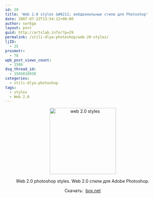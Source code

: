```yaml
---
id: 29
title: 'Web 2.0 styles &#8211; вебдванольные стили для Photoshop'
date: 2007-07-22T13:54:12+00:00
author: serEga
layout: post
guid: http://artslab.info/?p=29
permalink: /stili-dlya-photoshop/web-20-styles/
ljID:
  - 25
prosmotr:
  - 78
wpb_post_views_count:
  - 1586
dsq_thread_id:
  - 1565018938
categories:
  - stili-dlya-photoshop
tags:
  - styles
  - Web 2.0
---
```

<p style="text-align: center">
  <img src="http://artslab.info/wp-content/uploads/web20zv5.png" title="web 2.0 styles" alt="web 2.0 styles" border="0" height="215" width="215" />
</p>

<p style="text-align: center">
  Web 2.0 photoshop styles. Web 2.0 стили для Adobe Photoshop.
</p>

<p style="text-align: center" align="center">
  Скачать:  <a href="http://www.box.net/shared/142kbhl991" target="_blank" title="download from box.net">box.net</a>
</p>